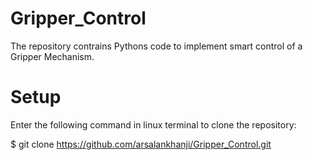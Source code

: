 # Gripper_Control
The repository contrains Pythons code to implement smart control of a Gripper Mechanism.

# Setup
Enter the following command in linux terminal to clone the repository:

$ git clone https://github.com/arsalankhanji/Gripper_Control.git


